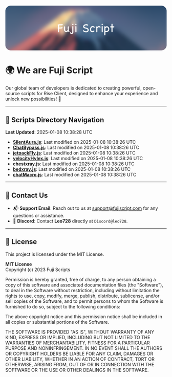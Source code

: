 ![Banner](.github/b.webp)

# 🌍 **We are Fuji Script**

Our global team of developers is dedicated to creating powerful, open-source scripts for Rise Client, designed to enhance your experience and unlock new possibilities! 🌟

---
<!-- SCRIPTS_NAVIGATION_START -->
## 📂 **Scripts Directory Navigation**

**Last Updated**: 2025-01-08 10:38:28 UTC

- **[SilentAura.js](scripts/SilentAura.js)**: Last modified on 2025-01-08 10:38:26 UTC
- **[ChatBypass.js](scripts/ChatBypass.js)**: Last modified on 2025-01-08 10:38:26 UTC
- **[jetpackFly.js](scripts/jetpackFly.js)**: Last modified on 2025-01-08 10:38:26 UTC
- **[velocityHylex.js](scripts/velocityHylex.js)**: Last modified on 2025-01-08 10:38:26 UTC
- **[chestxray.js](scripts/chestxray.js)**: Last modified on 2025-01-08 10:38:26 UTC
- **[bedxray.js](scripts/bedxray.js)**: Last modified on 2025-01-08 10:38:26 UTC
- **[chatMacro.js](scripts/chatMacro.js)**: Last modified on 2025-01-08 10:38:26 UTC

<!-- SCRIPTS_NAVIGATION_END -->

---

## 💬 **Contact Us**  
- 📬 **Support Email**: Reach out to us at [support@fujiscript.com](mailto:support@fujiscript.com) for any questions or assistance.  
- 💬 **Discord**: Contact **Leo728** directly at `Discord@leo728`.

---

## 📜 **License**

This project is licensed under the MIT License.  

**MIT License**  
Copyright (c) 2023 Fuji Scripts  

Permission is hereby granted, free of charge, to any person obtaining a copy of this software and associated documentation files (the "Software"), to deal in the Software without restriction, including without limitation the rights to use, copy, modify, merge, publish, distribute, sublicense, and/or sell copies of the Software, and to permit persons to whom the Software is furnished to do so, subject to the following conditions:  

The above copyright notice and this permission notice shall be included in all copies or substantial portions of the Software.  

THE SOFTWARE IS PROVIDED "AS IS", WITHOUT WARRANTY OF ANY KIND, EXPRESS OR IMPLIED, INCLUDING BUT NOT LIMITED TO THE WARRANTIES OF MERCHANTABILITY, FITNESS FOR A PARTICULAR PURPOSE AND NONINFRINGEMENT. IN NO EVENT SHALL THE AUTHORS OR COPYRIGHT HOLDERS BE LIABLE FOR ANY CLAIM, DAMAGES OR OTHER LIABILITY, WHETHER IN AN ACTION OF CONTRACT, TORT OR OTHERWISE, ARISING FROM, OUT OF OR IN CONNECTION WITH THE SOFTWARE OR THE USE OR OTHER DEALINGS IN THE SOFTWARE.  
